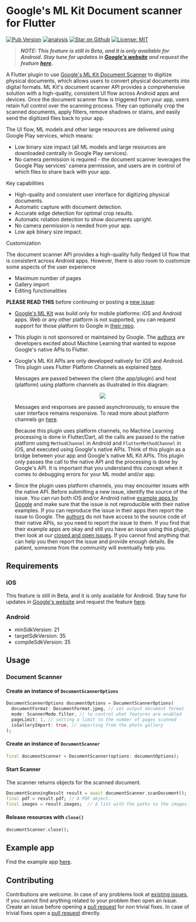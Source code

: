 # Google's ML Kit Document scanner for Flutter

[![Pub Version](https://img.shields.io/pub/v/google_mlkit_document_scanner)](https://pub.dev/packages/google_mlkit_document_scanner)
[![analysis](https://github.com/flutter-ml/google_ml_kit_flutter/actions/workflows/code-analysis.yml/badge.svg)](https://github.com/flutter-ml/google_ml_kit_flutter/actions)
[![Star on Github](https://img.shields.io/github/stars/flutter-ml/google_ml_kit_flutter.svg?style=flat&logo=github&colorB=deeppink&label=stars)](https://github.com/flutter-ml/google_ml_kit_flutter)
[![License: MIT](https://img.shields.io/badge/license-MIT-purple.svg)](https://opensource.org/licenses/MIT)

> **_NOTE: This feature is still in Beta, and it is only available for Android. Stay tune for updates in [Google's website](https://developers.google.com/ml-kit/vision/doc-scanner) and request the feature [here](https://github.com/googlesamples/mlkit/issues)._**

A Flutter plugin to use [Google's ML Kit Document Scanner](https://developers.google.com/ml-kit/vision/doc-scanner) to digitize physical documents, which allows users to convert physical documents into digital formats. ML Kit's document scanner API provides a comprehensive solution with a high-quality, consistent UI flow across Android apps and devices. Once the document scanner flow is triggered from your app, users retain full control over the scanning process. They can optionally crop the scanned documents, apply filters, remove shadows or stains, and easily send the digitized files back to your app.

The UI flow, ML models and other large resources are delivered using Google Play services, which means:

- Low binary size impact (all ML models and large resources are downloaded centrally in Google Play services).
- No camera permission is required - the document scanner leverages the Google Play services' camera permission, and users are in control of which files to share back with your app.

Key capabilities

- High-quality and consistent user interface for digitizing physical documents.
- Automatic capture with document detection.
- Accurate edge detection for optimal crop results.
- Automatic rotation detection to show documents upright.
- No camera permission is needed from your app.
- Low apk binary size impact.

Customization

The document scanner API provides a high-quality fully fledged UI flow that is consistent across Android apps. However, there is also room to customize some aspects of the user experience

- Maximum number of pages
- Gallery import
- Editing functionalities

**PLEASE READ THIS** before continuing or posting a [new issue](https://github.com/flutter-ml/google_ml_kit_flutter/issues):

- [Google's ML Kit](https://developers.google.com/ml-kit) was build only for mobile platforms: iOS and Android apps. Web or any other platform is not supported, you can request support for those platform to Google in [their repo](https://github.com/googlesamples/mlkit/issues).

- This plugin is not sponsored or maintained by Google. The [authors](https://github.com/flutter-ml/google_ml_kit_flutter/blob/master/AUTHORS) are developers excited about Machine Learning that wanted to expose Google's native APIs to Flutter.

- Google's ML Kit APIs are only developed natively for iOS and Android. This plugin uses Flutter Platform Channels as explained [here](https://docs.flutter.dev/development/platform-integration/platform-channels).

  Messages are passed between the client (the app/plugin) and host (platform) using platform channels as illustrated in this diagram:

  <p align="center" width="100%">
    <img src="https://docs.flutter.dev/assets/images/docs/PlatformChannels.png"> 
  </p>

  Messages and responses are passed asynchronously, to ensure the user interface remains responsive. To read more about platform channels go [here](https://docs.flutter.dev/development/platform-integration/platform-channels).

  Because this plugin uses platform channels, no Machine Learning processing is done in Flutter/Dart, all the calls are passed to the native platform using `MethodChannel` in Android and `FlutterMethodChannel` in iOS, and executed using Google's native APIs. Think of this plugin as a bridge between your app and Google's native ML Kit APIs. This plugin only passes the call to the native API and the processing is done by Google's API. It is important that you understand this concept when it comes to debugging errors for your ML model and/or app.

- Since the plugin uses platform channels, you may encounter issues with the native API. Before submitting a new issue, identify the source of the issue. You can run both iOS and/or Android native [example apps by Google](https://github.com/googlesamples/mlkit) and make sure that the issue is not reproducible with their native examples. If you can reproduce the issue in their apps then report the issue to Google. The [authors](https://github.com/flutter-ml/google_ml_kit_flutter/blob/master/AUTHORS) do not have access to the source code of their native APIs, so you need to report the issue to them. If you find that their example apps are okay and still you have an issue using this plugin, then look at our [closed and open issues](https://github.com/flutter-ml/google_ml_kit_flutter/issues). If you cannot find anything that can help you then report the issue and provide enough details. Be patient, someone from the community will eventually help you.

## Requirements

### iOS

This feature is still in Beta, and it is only available for Android. Stay tune for updates in [Google's website](https://developers.google.com/ml-kit/vision/doc-scanner) and request the feature [here](https://github.com/googlesamples/mlkit/issues).

### Android

- minSdkVersion: 21
- targetSdkVersion: 35
- compileSdkVersion: 35

## Usage

### Document Scanner

#### Create an instance of `DocumentScannerOptions`

```dart
DocumentScannerOptions documentOptions = DocumentScannerOptions(
  documentFormat: DocumentFormat.jpeg, // set output document format
  mode: ScannerMode.filter, // to control what features are enabled
  pageLimit: 1, // setting a limit to the number of pages scanned
  isGalleryImport: true, // importing from the photo gallery
);
```

#### Create an instance of `DocumentScanner`

```dart
final documentScanner = DocumentScanner(options: documentOptions);
```

#### Start Scanner

The scanner returns objects for the scanned document.

```dart
DocumentScanningResult result = await documentScanner.scanDocument();
final pdf = result.pdf; // A PDF object.
final images = result.images;  // A list with the paths to the images.
```

#### Release resources with `close()`

```dart
documentScanner.close();
```

## Example app

Find the example app [here](https://github.com/flutter-ml/google_ml_kit_flutter/tree/master/packages/example).

## Contributing

Contributions are welcome.
In case of any problems look at [existing issues](https://github.com/flutter-ml/google_ml_kit_flutter/issues), if you cannot find anything related to your problem then open an issue.
Create an issue before opening a [pull request](https://github.com/flutter-ml/google_ml_kit_flutter/pulls) for non trivial fixes.
In case of trivial fixes open a [pull request](https://github.com/flutter-ml/google_ml_kit_flutter/pulls) directly.
